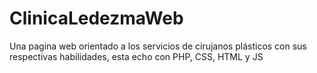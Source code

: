 # ClinicaLedezmaWeb
Una pagina web orientado a los servicios de cirujanos plásticos con sus respectivas habilidades, esta echo con PHP, CSS, HTML y JS 
